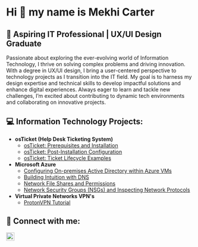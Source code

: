 <h1>Hi 👋 my name is Mekhi Carter </h1>

<h2>🚀 Aspiring IT Professional | UX/UI Design Graduate</h2>

Passionate about exploring the ever-evolving world of Information Technology, I thrive on solving complex problems and driving innovation. With a degree in UX/UI design, I bring a user-centered perspective to technology projects as I transition into the IT field. My goal is to harness my design expertise and technical skills to develop impactful solutions and enhance digital experiences. Always eager to learn and tackle new challenges, I’m excited about contributing to dynamic tech environments and collaborating on innovative projects.

<h2>💻 Information Technology Projects:</h2>

- <b>osTicket (Help Desk Ticketing System)</b>
  - [osTicket: Prerequisites and Installation](https://github.com/mekhitechflow/osticket-prereqs)
  - [osTicket: Post-Installation Configuration](https://github.com/mekhitechflow/post-install-config)
  - [osTicket: Ticket Lifecycle Examples](https://github.com/mekhitechflow/ticket-lifecycle)
- <b>Microsoft Azure</b>
  - [Configuring On-premises Active Directory within Azure VMs](https://github.com/mekhitechflow/configure-ad)
  - [Building Intuition with DNS](https://github.com/mekhitechflow/dns-intuition)
  - [Network File Shares and Permissions](https://github.com/mekhitechflow/file-shares-and-permissions)
  - [Network Security Groups (NSGs) and Inspecting Network Protocols](https://github.com/mekhitechflow/azure-network-protocols)
- <b>Virtual Private Networks VPN's</b>
  - [ProtonVPN Tutorial](https://github.com/mekhitechflow/protonvpn)

<h2>🤳 Connect with me:</h2>

[<img align="left" alt="Josh | LinkedIn" width="22px" src="https://cdn.jsdelivr.net/npm/simple-icons@v3/icons/linkedin.svg" />][linkedin]

[linkedin]: https://linkedin.com/in/mekhi-carter-452134238
